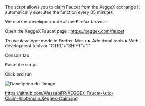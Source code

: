 The script allows you to claim Faucet from the XeggeX exchange
It automatically executes the function every 05 minutes.

We use the developer mode of the Firefox browser

Open the XeggeX Faucet page : https://xeggex.com/faucet

To use developer mode in Firefox: Menu ➤ Additional tools ➤ Web development tools
or "CTRL"+"SHIFT"+"I"

Console tab

Paste the script

Click and run

![Description de l'image](https://github.com/WassabiFR/XEGGEX-Faucet-Auto-Claim-/blob/main/Xeggex-Claim.jpg)

https://github.com/WassabiFR/XEGGEX-Faucet-Auto-Claim-/blob/main/Xeggex-Claim.jpg
